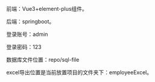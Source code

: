 前端：Vue3+element-plus组件。

后端：springboot。

登录账号：admin

登录密码：123

数据库文件位置：repo/sql-file

excel导出位置是当前放置项目的文件夹下：employeeExcel。
